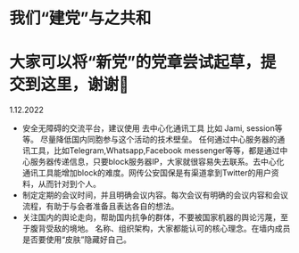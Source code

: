 # 我们“建党”与之共和
大家可以将“新党”的党章尝试起草，提交到这里，谢谢🙏
============
1.12.2022
- 安全无障碍的交流平台，建议使用 去中心化通讯工具 比如 Jami, session等等。 尽量降低国内同胞参与这个活动的技术壁垒。 任何通过中心服务器的通讯工具，比如Telegram,Whatsapp,Facebook messenger等等，都是通过中心服务器传递信息，只要block服务器IP，大家就很容易失去联系。去中心化通讯工具能增加block的难度。网传公安国保是有渠道拿到Twitter的用户资料，从而针对到个人。
- 制定定期的会议时间，并且明确会议内容。每次会议有明确的会议内容和会议流程，有助于与会者准备且表达各自的想法。
- 关注国内的舆论走向，帮助国内抗争的群体，不要被国家机器的舆论污蔑，至于腹背受敌的境地。
名称、组织架构，大家都能认可的核心理念。在墙内成员是否要使用“皮肤”隐藏好自己。
